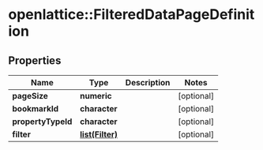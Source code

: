 # openlattice::FilteredDataPageDefinition

## Properties
Name | Type | Description | Notes
------------ | ------------- | ------------- | -------------
**pageSize** | **numeric** |  | [optional] 
**bookmarkId** | **character** |  | [optional] 
**propertyTypeId** | **character** |  | [optional] 
**filter** | [**list(Filter)**](Filter.md) |  | [optional] 


